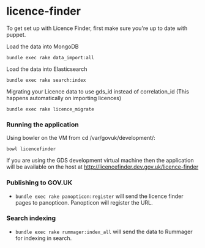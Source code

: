 # licence-finder

To get set up with Licence Finder, first make sure you're up to date with puppet.

Load the data into MongoDB

    bundle exec rake data_import:all

Load the data into Elasticsearch

    bundle exec rake search:index

Migrating your Licence data to use gds_id instead of correlation_id (This happens automatically on importing licences)

    bundle exec rake licence_migrate

### Running the application

Using bowler on the VM from cd /var/govuk/development/:

```
bowl licencefinder
```

If you are using the GDS development virtual machine then the application will be available on the host at http://licencefinder.dev.gov.uk/licence-finder

### Publishing to GOV.UK

- `bundle exec rake panopticon:register` will send the licence finder pages to panopticon. Panopticon will register the URL.

### Search indexing

- `bundle exec rake rummager:index_all` will send the data to Rummager for indexing in search.
